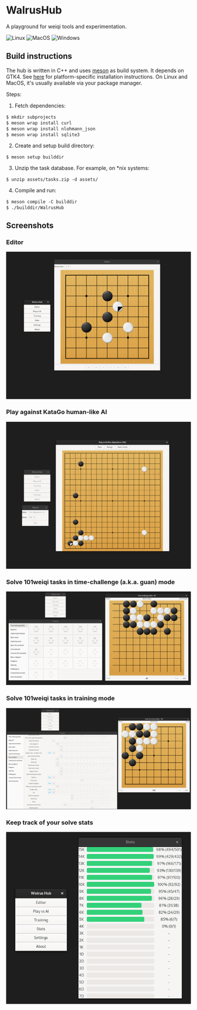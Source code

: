 # WalrusHub

A playground for weiqi tools and experimentation.

![Linux](https://github.com/ale64bit/WalrusHub/actions/workflows/build-linux.yaml/badge.svg)
![MacOS](https://github.com/ale64bit/WalrusHub/actions/workflows/build-macos.yaml/badge.svg)
![Windows](https://github.com/ale64bit/WalrusHub/actions/workflows/build-windows.yaml/badge.svg)

## Build instructions

The hub is written in C++ and uses [meson](https://mesonbuild.com/) as build system.
It depends on GTK4. See [here](https://www.gtk.org/docs/installations/#installations) for platform-specific installation instructions. On Linux and MacOS, it's usually available via your package manager.

Steps:

1. Fetch dependencies:
```
$ mkdir subprojects
$ meson wrap install curl
$ meson wrap install nlohmann_json
$ meson wrap install sqlite3
```

2. Create and setup build directory:
```
$ meson setup builddir
```

3. Unzip the task database. For example, on *nix systems:
```
$ unzip assets/tasks.zip -d assets/
```

4. Compile and run:
```
$ meson compile -C builddir
$ ./builddir/WalrusHub
```

## Screenshots

### Editor
![Alt text](doc/editor_screenshot.png?raw=true "Editor")
### Play against KataGo human-like AI
![Alt text](doc/play_ai_screenshot.png?raw=true "Play against KataGo")
### Solve 101weiqi tasks in time-challenge (a.k.a. guan) mode
![Alt text](doc/time_challenge_screenshot.png?raw=true "Time challenge solving")
### Solve 101weiqi tasks in training mode
![Alt text](doc/training_screenshot.png?raw=true "Training")
### Keep track of your solve stats
![Alt text](doc/stats_screenshot.png?raw=true "Statistics")
